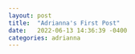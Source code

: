 ```yaml
---
layout: post
title:  "Adrianna's First Post"
date:   2022-06-13 14:36:39 -0400
categories: adrianna
---
```


